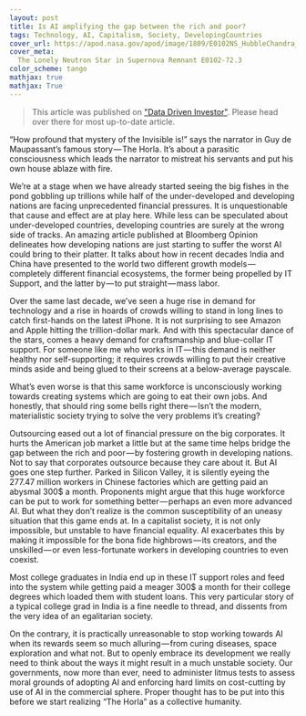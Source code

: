 ```yaml
---
layout: post
title: Is AI amplifying the gap between the rich and poor?
tags: Technology, AI, Capitalism, Society, DevelopingCountries
cover_url: https://apod.nasa.gov/apod/image/1809/E0102NS_HubbleChandra_960.jpg | NASA IMAGE OF THE DAY
cover_meta: 
  The Lonely Neutron Star in Supernova Remnant E0102-72.3
color_scheme: tango
mathjax: true
mathjax: True
---
```


> This article was published on ["Data Driven Investor"](https://medium.com/datadriveninvestor/is-ai-amplifying-the-gap-between-rich-and-poor-252373c8641b). Please head over there for most up-to-date article.

“How profound that mystery of the Invisible is!” says the narrator in Guy de Maupassant’s famous story — The Horla. It’s about a parasitic consciousness which leads the narrator to mistreat his servants and put his own house ablaze with fire.

We’re at a stage when we have already started seeing the big fishes in the pond gobbling up trillions while half of the under-developed and developing nations are facing unprecedented financial pressures. It is unquestionable that cause and effect are at play here. While less can be speculated about under-developed countries, developing countries are surely at the wrong side of tracks. An amazing article published at Bloomberg Opinion delineates how developing nations are just starting to suffer the worst AI could bring to their platter. It talks about how in recent decades India and China have presented to the world two different growth models — completely different financial ecosystems, the former being propelled by IT Support, and the latter by — to put straight — mass labor.

Over the same last decade, we’ve seen a huge rise in demand for technology and a rise in hoards of crowds willing to stand in long lines to catch first-hands on the latest iPhone. It is not surprising to see Amazon and Apple hitting the trillion-dollar mark. And with this spectacular dance of the stars, comes a heavy demand for craftsmanship and blue-collar IT support. For someone like me who works in IT — this demand is neither healthy nor self-supporting; it requires crowds willing to put their creative minds aside and being glued to their screens at a below-average payscale.

What’s even worse is that this same workforce is unconsciously working towards creating systems which are going to eat their own jobs. And honestly, that should ring some bells right there — Isn’t the modern, materialistic society trying to solve the very problems it’s creating?


Outsourcing eased out a lot of financial pressure on the big corporates. It hurts the American job market a little but at the same time helps bridge the gap between the rich and poor — by fostering growth in developing nations. Not to say that corporates outsource because they care about it. But AI goes one step further. Parked in Silicon Valley, it is silently eyeing the 277.47 million workers in Chinese factories which are getting paid an abysmal 300$ a month. Proponents might argue that this huge workforce can be put to work for something better — perhaps an even more advanced AI. But what they don’t realize is the common susceptibility of an uneasy situation that this game ends at. In a capitalist society, it is not only impossible, but unstable to have financial equality. AI exacerbates this by making it impossible for the bona fide highbrows — its creators, and the unskilled — or even less-fortunate workers in developing countries to even coexist.


Most college graduates in India end up in these IT support roles and feed into the system while getting paid a meager 300$ a month for their college degrees which loaded them with student loans. This very particular story of a typical college grad in India is a fine needle to thread, and dissents from the very idea of an egalitarian society.

On the contrary, it is practically unreasonable to stop working towards AI when its rewards seem so much alluring — from curing diseases, space exploration and what not. But to openly embrace its development we really need to think about the ways it might result in a much unstable society. Our governments, now more than ever, need to administer litmus tests to assess moral grounds of adopting AI and enforcing hard limits on cost-cutting by use of AI in the commercial sphere. Proper thought has to be put into this before we start realizing “The Horla” as a collective humanity.